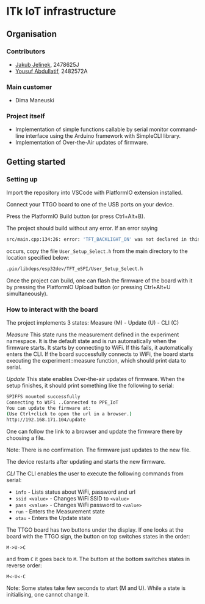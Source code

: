 # ITk IoT infrastructure

## Organisation
### Contributors
- [Jakub Jelinek](https://stgit.dcs.gla.ac.uk/2478625j), 2478625J
- [Yousuf Abdullatif](https://stgit.dcs.gla.ac.uk/2482572a), 2482572A

### Main customer
- Dima Maneuski


### Project itself
- Implementation of simple functions callable by serial monitor command-line interface using the Arduino framework with SimpleCLI library.
- Implementation of Over-the-Air updates of firmware.

## Getting started
### Setting up
Import the repository into VSCode with PlatformIO extension installed.

Connect your TTGO board to one of the USB ports on your device.

Press the PlatformIO Build button (or press Ctrl+Alt+B).

The project should build without any error. If an error saying
``` bash
src/main.cpp:134:26: error: 'TFT_BACKLIGHT_ON' was not declared in this scope
```
occurs, copy the file `User_Setup_Select.h` from the main directory to the location specified below:
``` bash
.pio/libdeps/esp32dev/TFT_eSPI/User_Setup_Select.h
```

Once the project can build, one can flash the firmware of the board with it by pressing the PlatformIO Upload button (or pressing Ctrl+Alt+U simultaneously).

### How to interact with the board
The project implements 3 states:
Measure (M)  - Update (U) - CLI (C)

*Measure*
This state runs the measurement defined in the experiment namespace.
It is the default state and is run automatically when the firmware starts.
It starts by connecting to WiFi. If this fails, it automatically enters the CLI.
If the board successfully connects to WiFi, the board starts executing the experiment::measure function, which should print data to serial.

*Update*
This state enables Over-the-air updates of firmware. When the setup finishes, it should print something like the following to serial:
``` bash
SPIFFS mounted successfully
Connecting to WiFi ..Connected to PPE_IoT
You can update the firmware at:
(Use Ctrl+click to open the url in a browser.)
http://192.168.171.104/update
```

One can follow the link to a browser and update the firmware there by choosing a file.

Note: There is no confirmation. The firmware just updates to the new file.

The device restarts after updating and starts the new firmware.

*CLI*
The CLI enables the user to execute the following commands from serial:
- `info` - Lists status about WiFi, password and url
- `ssid <value>` - Changes WiFi SSID to `<value>`
- `pass <value>` - Changes WiFi password to `<value>`
- `run` - Enters the Measurement state
- `otau` - Enters the Update state

The TTGO board has two buttons under the display.
If one looks at the board with the TTGO sign, the button on top switches states in the order:
```
M->U->C
```
and from `C` it goes back to `M`.
The buttom at the bottom switches states in reverse order:
```
M<-U<-C
```

Note: Some states take few seconds to start (M and U). While a state is initialising, one cannot change it.

